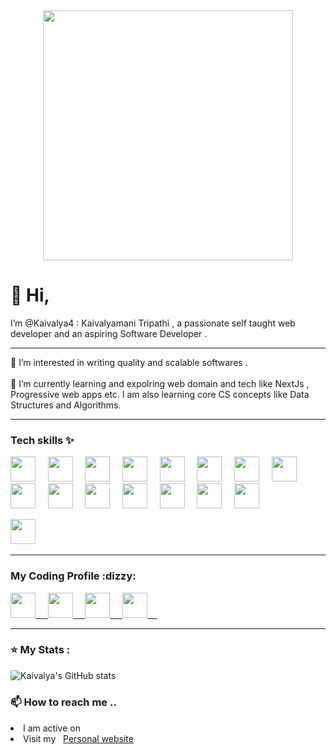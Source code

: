 <div id="header" align="center">
  <img src="https://media.giphy.com/media/L5iCpBsEJN3E59BbxU/giphy.gif" width="400" >
</div>
<h1>👋 Hi,</h1>
I’m @Kaivalya4 : Kaivalyamani Tripathi , a passionate self taught web developer and an aspiring Software Developer . 
<hr>
👀 I’m interested in writing quality and scalable softwares . 
<br>
<br>
🌱 I’m currently learning and expolring web domain and tech like NextJs , Progressive web apps etc. I am also learning core CS concepts like Data Structures and Algorithms.
<hr>
<h3> Tech skills ✨ </h3>
  <p>
  <img src="https://user-images.githubusercontent.com/60978175/209356460-d46a85d9-b426-4a7d-a2ee-d5b4cb036b7e.png" height="40px"> &nbsp; &nbsp; 
  <img src="https://user-images.githubusercontent.com/60978175/209356502-e1b049ab-4916-4df9-bac9-0f498dfda75c.png" height="40px"> &nbsp; &nbsp;
  <img src="https://user-images.githubusercontent.com/60978175/209356638-78501e66-5af2-40d1-9a01-a8742d999cbc.png" height="40px"> &nbsp; &nbsp;
  <img src="https://user-images.githubusercontent.com/60978175/209356738-3ed9551e-f007-44a6-abba-4246fea17e05.png" height="40px"> &nbsp; &nbsp;
  <img src="https://user-images.githubusercontent.com/60978175/209356910-e810d740-06d1-494c-a246-e49672149a23.png" height="40px"> &nbsp; &nbsp;
  <img src="https://user-images.githubusercontent.com/60978175/209357233-879a1df9-ce80-4281-bfe0-a12c888b4416.png" height="40px"> &nbsp; &nbsp;
  <img src="https://user-images.githubusercontent.com/60978175/209357542-59274e27-f4c9-4a64-b65b-fbd7f71b630a.png" height="40px"> &nbsp; &nbsp;
  <img src="https://user-images.githubusercontent.com/60978175/209357661-ec412232-0f27-43e7-b375-4b8642233c43.png" height="40px"> &nbsp; &nbsp;
  <img src="https://user-images.githubusercontent.com/60978175/209357789-92fae479-2d2b-4e6e-aceb-d094223b1d9f.png" height="40px"> &nbsp; &nbsp;
  <img src="https://user-images.githubusercontent.com/60978175/209357934-7c2a69b9-e841-49e5-8f69-c5a33ccedc41.png" height="40px"> &nbsp; &nbsp;
  <img src="https://user-images.githubusercontent.com/60978175/209359063-dab5e9d0-56a0-40f4-87d8-e06824371471.png" height="40px"> &nbsp; &nbsp;
  <img src="https://user-images.githubusercontent.com/60978175/209358392-12699e2e-f856-4050-95cb-12764cda173e.png" height="40px"> &nbsp; &nbsp;
  <img src="https://user-images.githubusercontent.com/60978175/209358908-838db4e7-5751-4bc1-b7bf-7027aa382640.png" height="40px"> &nbsp; &nbsp;
  <img src="https://user-images.githubusercontent.com/60978175/209359251-7230aa99-f2ee-4be3-8735-b91924118ed8.png" height="40px"> &nbsp; &nbsp;
  <img src="https://user-images.githubusercontent.com/60978175/209359405-0d0af89c-b51c-4632-a8c9-06571d9f19f1.png" height="40px"> &nbsp; &nbsp;
  
  <img src="https://user-images.githubusercontent.com/60978175/209359589-89dc6fc3-ec82-484f-a6c0-948bb29205b9.png" height="40px"> &nbsp; &nbsp;
  </p>
  
  <hr>
  
  <h3> My Coding Profile :dizzy: </h3>
  <p>
    <a href="https://codeforces.com/profile/kaivalyamanit">
      <img src="https://user-images.githubusercontent.com/60978175/209367326-44683e59-689c-4c29-a13c-65d1b8891a39.png" height="40px"> &nbsp; &nbsp;
    </a>
    <a href="https://leetcode.com/Kaivalyamani/">
      <img src="https://user-images.githubusercontent.com/60978175/209366991-dfaa06a5-22b2-44bd-b05c-cfd612a340c1.png" height="40px"> &nbsp; &nbsp;
    </a>
    <a href="https://auth.geeksforgeeks.org/user/kaivalyamanit">
      <img src="https://user-images.githubusercontent.com/60978175/209366716-198ffe09-4765-4f6c-a4ea-21dc7f6c8452.png" height="40px"> &nbsp; &nbsp;
    </a>
    <a href="https://www.codechef.com/users/kaivalya004">
      <img src="https://user-images.githubusercontent.com/60978175/209365687-1922b0d3-1ddc-42f8-b778-f8c4c626958f.png" height="40px"> &nbsp; &nbsp;
    </a>
  </p>
  
  <hr>
  
  ### :star: My Stats :
  
  ![Kaivalya's GitHub stats](https://github-readme-stats.vercel.app/api?username=Kaivalya4&show_icons=true&theme=transparent)
  
  <h3>📫 How to reach me ..</h3>
  <li>I am active on &nbsp;<a href="https://www.linkedin.com/in/kaivalyamani-tripathi-6980481a2/"><img src="https://user-images.githubusercontent.com/60978175/209360135-52175721-a088-479b-9e65-f4d3350c7726.png" height="15px"></a></li>
  <li>Visit my  &nbsp; <a href="https://kaivalya.is-a.dev/">Personal website</a></li>
  

<!---
Kaivalya4/Kaivalya4 is a ✨ special ✨ repository because its `README.md` (this file) appears on your GitHub profile.
You can click the Preview link to take a look at your changes.
--->
